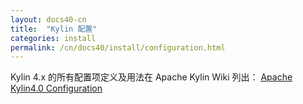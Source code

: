 ```yaml
---
layout: docs40-cn
title:  "Kylin 配置"
categories: install
permalink: /cn/docs40/install/configuration.html
---
```



Kylin 4.x 的所有配置项定义及用法在 Apache Kylin Wiki 列出：
[Apache Kylin4.0 Configuration](https://cwiki.apache.org/confluence/display/KYLIN/Kylin+4.X+Configuration)
